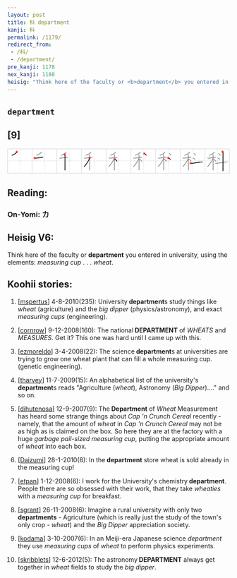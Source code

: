 ```yaml
---
layout: post
title: 科 department
kanji: 科
permalink: /1179/
redirect_from:
 - /科/
 - /department/
pre_kanji: 1178
nex_kanji: 1180
heisig: "Think here of the faculty or <b>department</b> you entered in university, using the elements: <i>measuring cup</i> . . . <i>wheat</i>."
---
```


## `department`

## [9]

<div class="stroke"><img src="../images/E7A791.png" /></div>

## Reading:

### On-Yomi: カ

## Heisig V6:

Think here of the faculty or <b>department</b> you entered in university, using the elements: <i>measuring cup</i> . . . <i>wheat</i>.

## Koohii stories:

1) [<a href="http://kanji.koohii.com/profile/mspertus">mspertus</a>] 4-8-2010(235): University<strong> department</strong>s study things like <em>wheat</em> (agriculture) and the <em>big dipper</em> (physics/astronomy), and exact <em>measuring cups</em> (engineering).

2) [<a href="http://kanji.koohii.com/profile/cornrow">cornrow</a>] 9-12-2008(160): The national<strong> DEPARTMENT</strong> of <em>WHEATS</em> and <em>MEASURES</em>. Get it? This one was hard until I came up with this.

3) [<a href="http://kanji.koohii.com/profile/ezmoreldo">ezmoreldo</a>] 3-4-2008(22): The science<strong> department</strong>s at universities are trying to grow one wheat plant that can fill a whole measuring cup. (genetic engineering).

4) [<a href="http://kanji.koohii.com/profile/tharvey">tharvey</a>] 11-7-2009(15): An alphabetical list of the university&#039;s<strong> department</strong>s reads &quot;Agriculture (<em>wheat</em>), Astronomy (<em>Big Dipper</em>)....&quot; and so on.

5) [<a href="http://kanji.koohii.com/profile/dihutenosa">dihutenosa</a>] 12-9-2007(9): The<strong> Department</strong> of <em>Wheat</em> Measurement has heard some strange things about <em>Cap &#039;n Crunch Cereal</em> recently - namely, that the amount of <em>wheat</em> in <em>Cap &#039;n Crunch Cereal</em> may not be as high as is claimed on the box. So here they are at the factory with a huge <em>garbage pail-sized measuring cup</em>, putting the appropriate amount of <em>wheat</em> into each box.

6) [<a href="http://kanji.koohii.com/profile/Daizumi">Daizumi</a>] 28-1-2010(8): In the<strong> department</strong> store wheat is sold already in the measuring cup!

7) [<a href="http://kanji.koohii.com/profile/etpan">etpan</a>] 1-12-2008(6): I work for the University&#039;s chemistry<strong> department</strong>. People there are so obsessed with their work, that they take <em>wheaties</em> with a <em>measuring cup</em> for breakfast.

8) [<a href="http://kanji.koohii.com/profile/sgrant">sgrant</a>] 26-11-2008(6): Imagine a rural university with only two <strong>departments</strong> - Agriculture (which is really just the study of the town&#039;s only crop - <em>wheat</em>) and the <em>Big Dipper</em> appreciation society.

9) [<a href="http://kanji.koohii.com/profile/kodama">kodama</a>] 3-10-2007(6): In an Meiji-era Japanese science <em>department</em> they use <em>measuring cups</em> of <em>wheat</em> to perform physics experiments.

10) [<a href="http://kanji.koohii.com/profile/skribblets">skribblets</a>] 12-6-2012(5): The astronomy<strong> DEPARTMENT</strong> always get together in <em>wheat</em> fields to study the <em>big dipper</em>.
